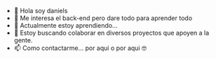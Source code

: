 - 👋 Hola soy daniels
- 👀 Me interesa el back-end pero dare todo para aprender todo
- 🌱 Actualmente estoy aprendiendo...
- 💞️ Estoy buscando colaborar en diversos proyectos que apoyen a la gente.
- 📫 Como contactarme... por aqui o por aqui 🤓

<!---
xodanielxo/xodanielxo es un repositorio ✨ especial ✨ porque su `README.md` (este archivo) aparece en su perfil de GitHub.
Puede hacer clic en el enlace Vista previa para ver los cambios.
--->

